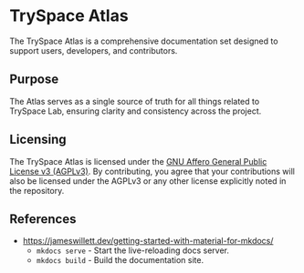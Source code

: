 # TrySpace Atlas

The TrySpace Atlas is a comprehensive documentation set designed to support users, developers, and contributors.

## Purpose

The Atlas serves as a single source of truth for all things related to TrySpace Lab, ensuring clarity and consistency across the project.

## Licensing

The TrySpace Atlas is licensed under the [GNU Affero General Public License v3 (AGPLv3)](https://www.gnu.org/licenses/agpl-3.0.html).
By contributing, you agree that your contributions will also be licensed under the AGPLv3 or any other license explicitly noted in the repository.

## References
* https://jameswillett.dev/getting-started-with-material-for-mkdocs/
  * `mkdocs serve` - Start the live-reloading docs server.
  * `mkdocs build` - Build the documentation site.
